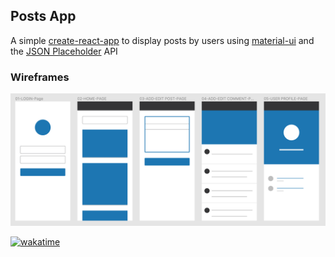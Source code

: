 ## Posts App

A simple [create-react-app](https://reactjs.org/docs/create-a-new-react-app.html) to display posts by users using [material-ui](https://mui.com/) and the [JSON Placeholder](https://jsonplaceholder.typicode.com/) API

### Wireframes

![posts-app-wireframe](./src/Assets/Images/posts-app-wireframes.png)

[![wakatime](https://wakatime.com/badge/user/248bf09a-fe9e-4b1b-a57c-3e3b9f277264/project/f5a54021-af0a-4af1-afb7-1feca13ff7f4.svg)](https://wakatime.com/badge/user/248bf09a-fe9e-4b1b-a57c-3e3b9f277264/project/f5a54021-af0a-4af1-afb7-1feca13ff7f4)

